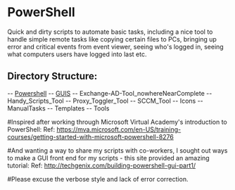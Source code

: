# PowerShell
Quick and dirty scripts to automate basic tasks, including a nice tool to handle simple remote tasks like copying certain files to PCs, bringing up error and critical events from event viewer, seeing who's logged in, seeing what computers users have logged into last etc.

## Directory Structure:

-- [Powershell](https://github.com/jayfiled/PowerShell/tree/master/PowerShell)
   -- [GUIS](https://github.com/jayfiled/PowerShell/tree/master/PowerShell/GUIS)
     -- Exchange-AD-Tool_nowhereNearComplete
     -- Handy_Scripts_Tool
     -- Proxy_Toggler_Tool 
     -- SCCM_Tool
  -- Icons
  -- ManualTasks
  -- Templates
  -- Tools

#Inspired after working through Microsoft Virtual Academy's introduction to PowerShell:
Ref: https://mva.microsoft.com/en-US/training-courses/getting-started-with-microsoft-powershell-8276

#And wanting a way to share my scripts with co-workers, I sought out ways to make a GUI front end for my scripts - this site provided an amazing tutorial:
Ref: http://techgenix.com/building-powershell-gui-part1/ 

#Please excuse the verbose style and lack of error correction. 
